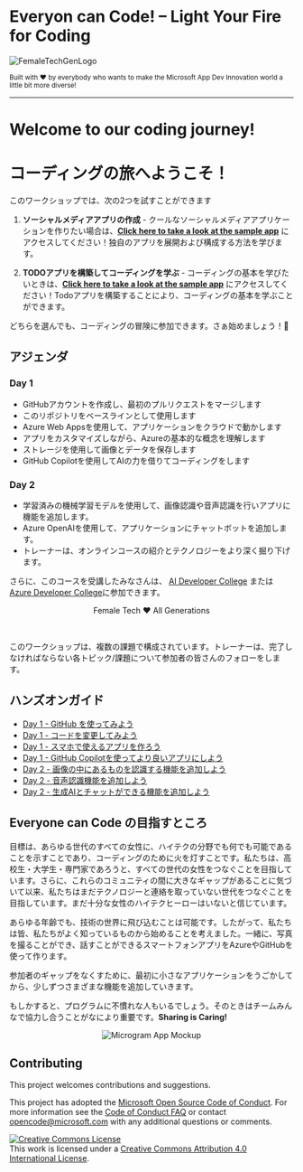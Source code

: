 # Everyon can Code! – Light Your Fire for Coding

![FemaleTechGenLogo](./img/BannerEveryoneCanCode.png)

  <p>
    <sub>Built with ❤ by everybody who wants to make the Microsoft App Dev Innovation world a little bit more diverse! </sub>
  </p>

</div>

<hr>

# Welcome to our coding journey!
# コーディングの旅へようこそ！


このワークショップでは、次の2つを試すことができます

1. **ソーシャルメディアアプリの作成**  - クールなソーシャルメディアアプリケーションを作りたい場合は、**[Click here to take a look at the sample app](https://github.com/microsoft/everyonecancode)** にアクセスしてください！独自のアプリを展開および構成する方法を学びます。

2. **TODOアプリを構築してコーディングを学ぶ**  - コーディングの基本を学びたいときは、**[Click here to take a look at the sample app](https://github.com/microsoft/everyonecancode)** にアクセスしてください！Todoアプリを構築することにより、コーディングの基本を学ぶことができます。


どちらを選んでも、コーディングの冒険に参加できます。さぁ始めましょう！🚀

## アジェンダ

### Day 1
- GitHubアカウントを作成し、最初のプルリクエストをマージします
- このリポジトリをベースラインとして使用します
- Azure Web Appsを使用して、アプリケーションをクラウドで動かします
- アプリをカスタマイズしながら、Azureの基本的な概念を理解します
- ストレージを使用して画像とデータを保存します
- GitHub Copilotを使用してAIの力を借りてコーディングをします


### Day 2
- 学習済みの機械学習モデルを使用して、画像認識や音声認識を行いアプリに機能を追加します。
- Azure OpenAIを使用して、アプリケーションにチャットボットを追加します。
- トレーナーは、オンラインコースの紹介とテクノロジーをより深く掘り下げます。

さらに、このコースを受講したみなさんは、 [AI Developer College](https://github.com/azuredevcollege/aidevcollege) または[Azure Developer College](https://github.com/azuredevcollege/trainingdays)に参加できます。

<div align="center">
  <p> Female Tech ❤︎ All Generations</p>
</div>

<br>

このワークショップは、複数の課題で構成されています。トレーナーは、完了しなければならない各トピック/課題について参加者の皆さんのフォローをします。

## ハンズオンガイド

- [Day 1 - GitHub を使ってみよう](instructions/ja/day1/GitHub/README.md)
- [Day 1 - コードを変更してみよう](instructions/ja/day1/ApplicationPart1/README.md)
- [Day 1 - スマホで使えるアプリを作ろう ](instructions/ja/day1/ApplicationPart2/README.md)
- [Day 1 - GitHub Copilotを使ってより良いアプリにしよう](instructions/ja/day1/ApplicationPart3/README.md)
- [Day 2 - 画像の中にあるものを認識する機能を追加しよう](instructions/ja/day2/Vision/README.md)
- [Day 2 - 音声認識機能を追加しよう](instructions/ja/day2/Speech/README.md)
- [Day 2 - 生成AIとチャットができる機能を追加しよう](instructions/ja/day2/Chat/README.md)
  
## Everyone can Code の目指すところ

目標は、あらゆる世代のすべての女性に、ハイテクの分野でも何でも可能であることを示すことであり、コーディングのために火を灯すことです。私たちは、高校生・大学生・専門家であろうと、すべての世代の女性をつなぐことを目指しています。さらに、これらのコミュニティの間に大きなギャップがあることに気づいて以来、私たちはまだテクノロジーと連絡を取っていない世代をつなぐことを目指しています。まだ十分な女性のハイテクヒーローはいないと信じています。

あらゆる年齢でも、技術の世界に飛び込むことは可能です。したがって、私たちは皆、私たちがよく知っているものから始めることを考えました。一緒に、写真を撮ることができ、話すことができるスマートフォンアプリをAzureやGitHubを使って作ります。

参加者のギャップをなくすために、最初に小さなアプリケーションをうごかしてから、少しずつさまざまな機能を追加していきます。

もしかすると、プログラムに不慣れな人もいるでしょう。そのときはチームみんなで協力し合うことがなにより重要です。**Sharing is Caring!**

<div align="center">
  <p></p>
  <img src="./img/microgram-mock.png" alt="Microgram App Mockup" />
</div>

## Contributing

This project welcomes contributions and suggestions.

This project has adopted the [Microsoft Open Source Code of Conduct](https://opensource.microsoft.com/codeofconduct/).
For more information see the [Code of Conduct FAQ](https://opensource.microsoft.com/codeofconduct/faq/) or
contact [opencode@microsoft.com](mailto:opencode@microsoft.com) with any additional questions or comments.

[![Creative Commons License](https://i.creativecommons.org/l/by/4.0/88x31.png)](http://creativecommons.org/licenses/by/4.0/)  
This work is licensed under a [Creative Commons Attribution 4.0 International License](http://creativecommons.org/licenses/by/4.0/).
